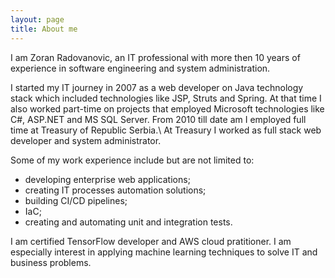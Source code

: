```yaml
---
layout: page
title: About me
---
```


I am Zoran Radovanovic, an IT professional with more then 10 years of experience in software engineering and system administration.

I started my IT journey in 2007 as a web developer on Java technology stack which included technologies like JSP, Struts and Spring. At that time I also worked part-time on projects that employed Microsoft technologies like C#, ASP.NET and MS SQL Server.
From 2010 till date am I employed full time at Treasury of Republic Serbia.\\
At Treasury I worked as full stack web developer and system administrator.

Some of my work experience include but are not limited to:
* developing enterprise web applications;
* creating IT processes automation solutions;
* building CI/CD pipelines;
* IaC;
* creating and automating unit and integration tests.

I am certified TensorFlow developer and AWS cloud pratitioner.
I am especially interest in applying machine learning techniques to solve IT and business problems.
